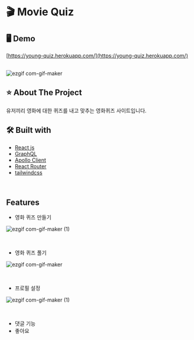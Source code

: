 # 🎬 Movie Quiz

## 🖥 Demo
[https://young-quiz.herokuapp.com/](https://young-quiz.herokuapp.com/)<br><br>

![ezgif com-gif-maker](https://user-images.githubusercontent.com/59763645/156196239-c9c7a9e3-5c42-431f-abb2-75359952c4bc.gif)
<br>

## ⭐️ About The Project
유저끼리 영화에 대한 퀴즈를 내고 맞추는 영화퀴즈 사이트입니다.
<br>

## 🛠 Built with
* [React js](https://reactjs.org/)   
* [GraphQL](https://graphql.org/)   
* [Apollo Client](https://www.apollographql.com/docs/react/)
* [React Router](https://reactrouter.com/)
* [tailwindcss](https://tailwindcss.com/)
<br>

## Features
* 영화 퀴즈 만들기<br>

![ezgif com-gif-maker (1)](https://user-images.githubusercontent.com/59763645/166970467-4f7b79e9-b14f-4aa2-8941-20a96132b6d5.gif)

<br>

* 영화 퀴즈 풀기<br>

![ezgif com-gif-maker](https://user-images.githubusercontent.com/59763645/166967834-43dde108-d42f-42cd-9bd8-47d2694d2c72.gif)

<br>

* 프로필 설정<br>

![ezgif com-gif-maker (1)](https://user-images.githubusercontent.com/59763645/166968152-69e255ac-e0f6-41d4-9e9e-1d28f33cb894.gif)

<br>

* 댓글 기능
* 좋아요
